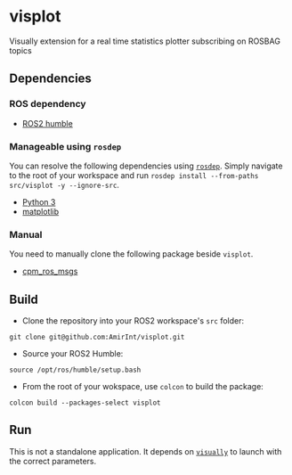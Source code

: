 # visplot

Visually extension for a real time statistics plotter subscribing on ROSBAG topics

## Dependencies

### ROS dependency

- [ROS2 humble](https://docs.ros.org/en/humble/)

### Manageable using `rosdep`

You can resolve the following dependencies using [`rosdep`](https://docs.ros.org/en/humble/Tutorials/Intermediate/Rosdep.html). Simply navigate to the root of your workspace and run ```rosdep install --from-paths src/visplot -y --ignore-src```.
- [Python 3](https://www.python.org/)
- [matplotlib](https://pypi.org/project/matplotlib/)

### Manual

You need to manually clone the following package beside `visplot`.
- [cpm_ros_msgs](https://github.com/AmirInt/cpm_ros_msgs)

## Build

- Clone the repository into your ROS2 workspace's `src` folder:
```console
git clone git@github.com:AmirInt/visplot.git
```
- Source your ROS2 Humble:
```console
source /opt/ros/humble/setup.bash
```
- From the root of your wokspace, use `colcon` to build the package:
```console
colcon build --packages-select visplot
```

## Run

This is not a standalone application. It depends on [`visually`](https://github.com/AmirInt/visually) to launch with the correct parameters.
